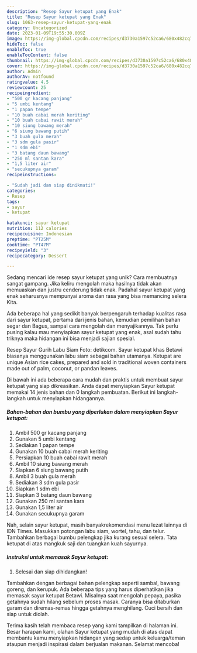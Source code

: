 ```yaml
---
description: "Resep Sayur ketupat yang Enak"
title: "Resep Sayur ketupat yang Enak"
slug: 1063-resep-sayur-ketupat-yang-enak
category: Uncategorized
date: 2023-01-09T19:55:30.009Z
image: https://img-global.cpcdn.com/recipes/d3730a1597c52ca6/680x482cq70/sayur-ketupat-foto-resep-utama.jpg
hideToc: false
enableToc: true
enableTocContent: false
thumbnail: https://img-global.cpcdn.com/recipes/d3730a1597c52ca6/680x482cq70/sayur-ketupat-foto-resep-utama.jpg
cover: https://img-global.cpcdn.com/recipes/d3730a1597c52ca6/680x482cq70/sayur-ketupat-foto-resep-utama.jpg
author: Admin
authorAv: notfound
ratingvalue: 4.5
reviewcount: 25
recipeingredient:
- "500 gr kacang panjang"
- "5 umbi kentang"
- "1 papan tempe"
- "10 buah cabai merah keriting"
- "10 buah cabai rawit merah"
- "10 siung bawang merah"
- "6 siung bawang putih"
- "3 buah gula merah"
- "3 sdm gula pasir"
- "1 sdm ebi"
- "3 batang daun bawang"
- "250 ml santan kara"
- "1,5 liter air"
- "secukupnya garam"
recipeinstructions:

- "Sudah jadi dan siap dinikmati!"
categories:
- Resep
tags:
- sayur
- ketupat

katakunci: sayur ketupat 
nutrition: 112 calories
recipecuisine: Indonesian
preptime: "PT25M"
cooktime: "PT47M"
recipeyield: "3"
recipecategory: Dessert

---
```





Sedang mencari ide resep sayur ketupat yang unik? Cara membuatnya sangat gampang. Jika keliru mengolah maka hasilnya tidak akan memuaskan dan justru cenderung tidak enak. Padahal sayur ketupat yang enak seharusnya mempunyai aroma dan rasa yang bisa memancing selera Kita.





Ada beberapa hal yang sedikit banyak berpengaruh terhadap kualitas rasa dari sayur ketupat, pertama dari jenis bahan, kemudian pemilihan bahan segar dan Bagus, sampai cara mengolah dan menyajikannya. Tak perlu pusing kalau mau menyiapkan sayur ketupat yang enak,      asal sudah tahu triknya maka hidangan ini bisa menjadi sajian spesial.














Resep Sayur Gurih Labu Siam Foto: detikcom. Sayur ketupat khas Betawi biasanya menggunakan labu siam sebagai bahan utamanya. Ketupat are unique Asian rice cakes, prepared and sold in traditional woven containers made out of palm, coconut, or pandan leaves.






Di bawah ini ada beberapa cara mudah dan praktis untuk membuat sayur ketupat yang siap dikreasikan. Anda dapat menyiapkan Sayur ketupat memakai 14 jenis bahan dan 0 langkah pembuatan. Berikut ini langkah-langkah untuk menyiapkan hidangannya.

<!--inarticleads1-->

##### Bahan-bahan dan bumbu yang diperlukan dalam menyiapkan Sayur ketupat:

1. Ambil 500 gr kacang panjang
1. Gunakan 5 umbi kentang
1. Sediakan 1 papan tempe
1. Gunakan 10 buah cabai merah keriting
1. Persiapkan 10 buah cabai rawit merah
1. Ambil 10 siung bawang merah
1. Siapkan 6 siung bawang putih
1. Ambil 3 buah gula merah
1. Sediakan 3 sdm gula pasir
1. Siapkan 1 sdm ebi
1. Siapkan 3 batang daun bawang
1. Gunakan 250 ml santan kara
1. Gunakan 1,5 liter air
1. Gunakan secukupnya garam


Nah, selain sayur ketupat, masih banyakrekomendasi menu lezat lainnya di IDN Times. Masukkan potongan labu siam, wortel, tahu, dan telur. Tambahkan berbagai bumbu pelengkap jika kurang sesuai selera. Tata ketupat di atas mangkuk saji dan tuangkan kuah sayurnya. 

<!--inarticleads2-->

##### Instruksi untuk memasak Sayur ketupat:


1. Selesai dan siap dihidangkan!

Tambahkan dengan berbagai bahan pelengkap seperti sambal, bawang goreng, dan kerupuk. Ada beberapa tips yang harus diperhatikan jika memasak sayur ketupat Betawi. Misalnya saat mengolah pepaya, pasika getahnya sudah hilang sebelum proses masak. Caranya bisa ditaburkan garam dan diremas-remas hingga getahnya menghilang. Cuci bersih dan siap untuk diolah. 

Terima kasih telah membaca resep yang kami tampilkan di halaman ini. Besar harapan kami, olahan Sayur ketupat yang mudah di atas dapat membantu kamu menyiapkan hidangan yang sedap untuk keluarga/teman ataupun menjadi inspirasi dalam berjualan makanan. Selamat mencoba!
